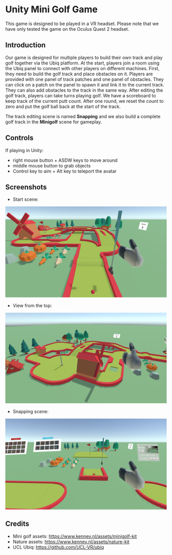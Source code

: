 # Unity Mini Golf Game

This game is designed to be played in a VR headset. Please note that we have only tested the game on the Oculus Quest 2 headset.

## Introduction
Our game is designed for multiple players to build their own track and play golf together via the Ubiq platform. At the start, players join a room using the Ubiq panel to connect with other players on different machines. First, they need to build the golf track and place obstacles on it. Players are provided with one panel of track patches and one panel of obstacles. They can click on a patch on the panel to spawn it and link it to the current track. They can also add obstacles to the track in the same way. After editing the golf track, players can take turns playing golf. We have a scoreboard to keep track of the current putt count. After one round, we reset the count to zero and put the golf ball back at the start of the track.

The track editing scene is named **Snapping** and we also build a complete golf track in the **Minigolf** scene for gameplay.

## Controls
If playing in Unity:

- right mouse button + ASDW keys to move around
- middle mouse button to grab objects
- Control key to aim + Alt key to teleport the avatar

## Screenshots

- Start scene:
<img src="https://github.com/Lixiyao-meow/Unity_Mini_Golf_Game/blob/main/img/start_scene.png" width="720">

- View from the top:
<img src="https://github.com/Lixiyao-meow/Unity_Mini_Golf_Game/blob/main/img/full_scene.png" width="720">

- Snapping scene:
<img src="https://github.com/Lixiyao-meow/Unity_Mini_Golf_Game/blob/main/img/snapping.png" width="720">

## Credits

- Mini golf assets: https://www.kenney.nl/assets/minigolf-kit
- Nature assets: https://www.kenney.nl/assets/nature-kit
- UCL Ubiq: https://github.com/UCL-VR/ubiq
